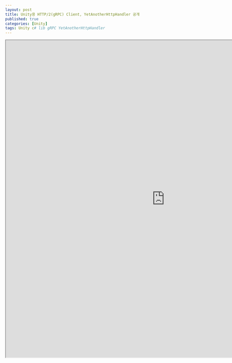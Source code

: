 ```yaml
---
layout: post
title: Unity용 HTTP/2(gRPC) Client, YetAnotherHttpHandler 공개
published: true
categories: [Unity]
tags: Unity c# lib gRPC YetAnotherHttpHandler
---
```

<iframe width="1024" height="1024" src="https://docs.google.com/document/d/e/2PACX-1vQL1Rem8nyHbwPmj045PCRl91UvkFkoGNxFKcwr1ahI-mrIjmEjrI8JDRNjuayo2i__FH6sDiYQCi3D/pub?embedded=true"></iframe>    
  
  